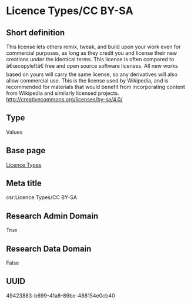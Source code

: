 # Licence Types/CC BY-SA
## Short definition
This license lets others remix, tweak, and build upon your work even for commercial purposes, as long as they credit you and license their new creations under the identical terms. This license is often compared to â€œcopyleftâ€ free and open source software licenses. All new works based on yours will carry the same license, so any derivatives will also allow commercial use. This is the license used by Wikipedia, and is recommended for materials that would benefit from incorporating content from Wikipedia and similarly licensed projects. http://creativecommons.org/licenses/by-sa/4.0/
## Type
Values
## Base page
[Licence Types](https://github.com/EuroCRIS/CASRAI-Dictionairies/blob/main/Objects/Licence%20Types.md)
## Meta title
csr:Licence Types/CC BY-SA
## Research Admin Domain
True
## Research Data Domain
False
## UUID
49423883-b699-41a8-89be-488154e0cb40

